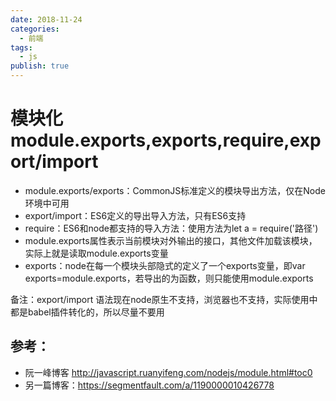 ```yaml
---
date: 2018-11-24
categories:
  - 前端
tags:
  - js
publish: true
---
```


# 模块化module.exports,exports,require,export/import

- module.exports/exports：CommonJS标准定义的模块导出方法，仅在Node环境中可用
- export/import：ES6定义的导出导入方法，只有ES6支持
- require：ES6和node都支持的导入方法：使用方法为let a = require('路径')
- module.exports属性表示当前模块对外输出的接口，其他文件加载该模块，实际上就是读取module.exports变量
- exports：node在每一个模块头部隐式的定义了一个exports变量，即var exports=module.exports，若导出的为函数，则只能使用module.exports

备注：export/import 语法现在node原生不支持，浏览器也不支持，实际使用中都是babel插件转化的，所以尽量不要用

## 参考：

- 阮一峰博客 http://javascript.ruanyifeng.com/nodejs/module.html#toc0
- 另一篇博客：https://segmentfault.com/a/1190000010426778